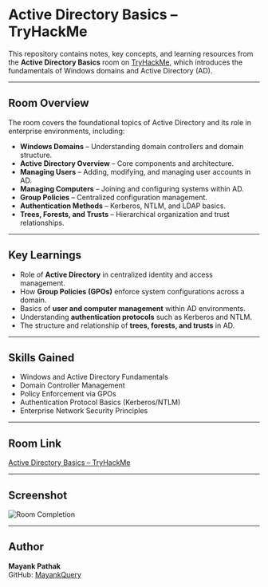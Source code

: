 # Active Directory Basics – TryHackMe

This repository contains notes, key concepts, and learning resources from the **Active Directory Basics** room on [TryHackMe](https://tryhackme.com/), which introduces the fundamentals of Windows domains and Active Directory (AD).

---

## **Room Overview**
The room covers the foundational topics of Active Directory and its role in enterprise environments, including:
- **Windows Domains** – Understanding domain controllers and domain structure.
- **Active Directory Overview** – Core components and architecture.
- **Managing Users** – Adding, modifying, and managing user accounts in AD.
- **Managing Computers** – Joining and configuring systems within AD.
- **Group Policies** – Centralized configuration management.
- **Authentication Methods** – Kerberos, NTLM, and LDAP basics.
- **Trees, Forests, and Trusts** – Hierarchical organization and trust relationships.

---

## **Key Learnings**
- Role of **Active Directory** in centralized identity and access management.
- How **Group Policies (GPOs)** enforce system configurations across a domain.
- Basics of **user and computer management** within AD environments.
- Understanding **authentication protocols** such as Kerberos and NTLM.
- The structure and relationship of **trees, forests, and trusts** in AD.

---

## **Skills Gained**
- Windows and Active Directory Fundamentals
- Domain Controller Management
- Policy Enforcement via GPOs
- Authentication Protocol Basics (Kerberos/NTLM)
- Enterprise Network Security Principles

---

## **Room Link**
[Active Directory Basics – TryHackMe](https://tryhackme.com/room/activedirectorybasics)

---

## **Screenshot**
![Room Completion]()

---

## **Author**
**Mayank Pathak**  
GitHub: [MayankQuery](https://github.com/MayankQuery)
